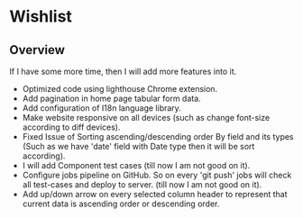 # Wishlist

## Overview
If I have some more time, then I will add more features into it.
- Optimized code using lighthouse Chrome extension.
- Add pagination in home page tabular form data.
- Add configuration of I18n language library.
- Make website responsive on all devices (such as change font-size according to diff devices).
- Fixed Issue of Sorting ascending/descending order By field and its types (Such as we have 'date' field with 
Date type then it will be sort according).
- I will add Component test cases (till now I am not good on it).
- Configure jobs pipeline on GitHub. So on every 'git push' jobs will check all test-cases and deploy to server.
(till now I am not good on it).
- Add up/down arrow on every selected column header to represent that current data is ascending order or descending order. 
